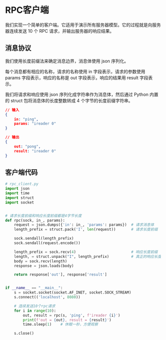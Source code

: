 # RPC客户端

我们实现一个简单的客户端。它适用于演示所有服务器模型。它的过程就是向服务器连续发送 10 个 RPC 请求，并输出服务器的响应结果。

## 消息协议

我们使用长度前缀法来确定消息边界，消息体使用 json 序列化。

每个消息都有相应的名称，请求的名称使用 in 字段表示，请求的参数使用 params 字段表示，响应的名称是 out 字段表示，响应的结果用 result 字段表示。

我们将请求和响应使用 json 序列化成字符串作为消息体，然后通过 Python 内置的 struct 包将消息体的长度整数转成 4 个字节的长度前缀字符串。

```json
// 输入
{
    in: "ping",
    params: "ireader 0"
}

// 输出
{
    out: "pong",
    result: "ireader 0"
}
```

## 客户端代码

```py
# rpc_client.py
import json
import time
import struct
import socket


# 请求长度前缀和响应长度前缀都是4字节长度
def rpc(sock, in_, params):
    request = json.dumps({'in': in_, 'params': params})  # 请求消息体
    length_prefix = struct.pack('I', len(request))       # 请求长度前缀

    sock.sendall(length_prefix)
    sock.sendall(request.encode())

    length_prefix = sock.recv(4)                         # 响应长度前缀
    length, = struct.unpack("I", length_prefix)          # 真正的响应长度
    body = sock.recv(length)
    response = json.loads(body)

    return response['out'], response['result']


if __name__ == "__main__":
    s = socket.socket(socket.AF_INET, socket.SOCK_STREAM)
    s.connect(('localhost', 8080))

    # 连续发送10个rpc请求
    for i in range(10):
        out, result = rpc(s, 'ping', f'ireader {i}')
        print(f'out = {out}, result = {result}')
        time.sleep(1)    # 休眠一秒，方便观察

    s.close()

```


